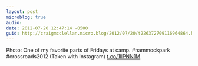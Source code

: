 ```yaml
---
layout: post
microblog: true
audio: 
date: 2012-07-20 12:47:14 -0500
guid: http://craigmcclellan.micro.blog/2012/07/20/t226372709116964864.html
---
```

Photo: One of my favorite parts of Fridays at camp. #hammockpark #crossroads2012 (Taken with Instagram) [t.co/1llPNN1M](http://t.co/1llPNN1M)
